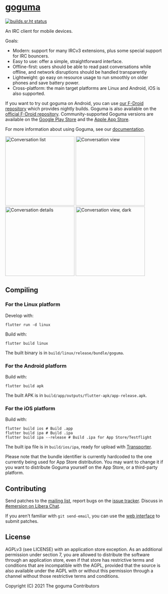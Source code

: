 # [goguma]

[![builds.sr.ht status](https://builds.sr.ht/~emersion/goguma/commits/master.svg)](https://builds.sr.ht/~emersion/goguma/commits/master?)

An IRC client for mobile devices.

Goals:

- Modern: support for many IRCv3 extensions, plus some special support for IRC
  bouncers.
- Easy to use: offer a simple, straightforward interface.
- Offline-first: users should be able to read past conversations while offline,
  and network disruptions should be handled transparently
- Lightweight: go easy on resource usage to run smoothly on older phones and
  save battery power.
- Cross-platform: the main target platforms are Linux and Android, iOS is also
  supported.

If you want to try out goguma on Android, you can use [our F-Droid repository]
which provides nightly builds. Goguma is also available on the
[official F-Droid repository]. Community-supported Goguma versions are
available on the [Google Play Store] and the [Apple App Store].

For more information about using Goguma, see our [documentation].

<img src="https://l.sr.ht/ah3N.png" width="220" alt="Conversation list">
<img src="https://l.sr.ht/5NNh.png" width="220" alt="Conversation view">
<img src="https://l.sr.ht/7tDh.png" width="220" alt="Conversation details">
<img src="https://l.sr.ht/VoM9.png" width="220" alt="Conversation view, dark">

## Compiling

### For the Linux platform

Develop with:

    flutter run -d linux

Build with:

    flutter build linux

The built binary is in `build/linux/release/bundle/goguma`.

### For the Android platform

Build with:

    flutter build apk

The built APK is in `build/app/outputs/flutter-apk/app-release.apk`.

### For the iOS platform

Build with:

    flutter build ios # Build .app
    flutter build ipa # Build .ipa
    flutter build ipa --release # Build .ipa for App Store/Testflight

The built ipa file is in `build/ios/ipa`, ready for upload with [Transporter].

Please note that the bundle identifier is currently hardcoded to the one currently
being used for App Store distribution. You may want to change it if you want to
distribute Goguma yourself on the App Store, or a third-party platform.

## Contributing

Send patches to the [mailing list], report bugs on the [issue tracker]. Discuss
in [#emersion on Libera Chat].

If you aren't familiar with `git send-email`, you can use the
[web interface][git-send-email-web] to submit patches.

## License

AGPLv3 (see LICENSE) with an application store exception. As an additional
permission under section 7, you are allowed to distribute the software through
an application store, even if that store has restrictive terms and conditions
that are incompatible with the AGPL, provided that the source is also available
under the AGPL with or without this permission through a channel without those
restrictive terms and conditions.

Copyright (C) 2021 The goguma Contributors

[goguma]: https://sr.ht/~emersion/goguma/
[our F-Droid repository]: https://fdroid.emersion.fr/#goguma-nightly
[official F-Droid repository]: https://f-droid.org/packages/fr.emersion.goguma/
[Google Play Store]: https://play.google.com/store/apps/details?id=fr.emersion.goguma.play
[Apple App Store]: https://apps.apple.com/fr/app/goguma-irc/id6470394620
[documentation]: doc/README.md
[mailing list]: https://lists.sr.ht/~emersion/goguma-dev
[issue tracker]: https://todo.sr.ht/~emersion/goguma
[#emersion on Libera Chat]: ircs://irc.libera.chat/#emersion
[git-send-email-web]: https://man.sr.ht/git.sr.ht/#sending-patches-upstream
[Transporter]: https://apps.apple.com/us/app/transporter/id1450874784
